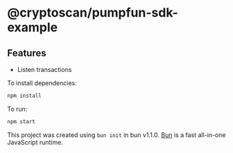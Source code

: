 # @cryptoscan/pumpfun-sdk-example

## Features

- Listen transactions

To install dependencies:

```bash
npm install
```

To run:

```bash
npm start
```

This project was created using `bun init` in bun v1.1.0. [Bun](https://bun.sh) is a fast all-in-one JavaScript runtime.
